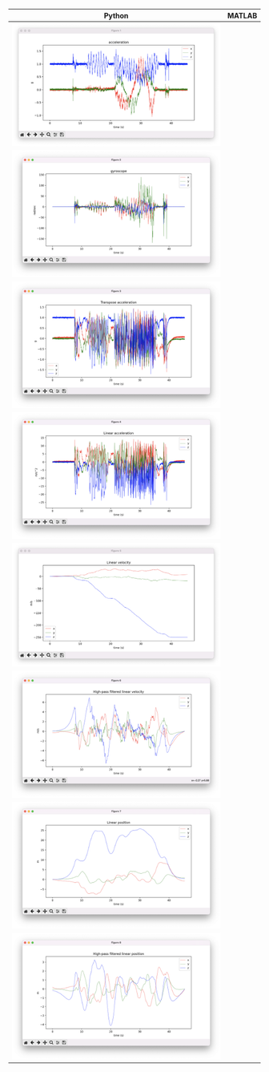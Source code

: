 | Python                               | MATLAB |
|--------------------------------------|--------|
| ![](screenshots/1_acceleration.png)  |        |
| ![](screenshots/2_gyroscope.png)     |        |
| ![](screenshots/3_transpose_acc.png) |        |
| ![](screenshots/4_linear_acc.png)    |        |
| ![](screenshots/5_linear_vel.png)    |        |
| ![](screenshots/6_linear_vel_hp.png) |        |
| ![](screenshots/7_linear_pos.png)    |        |
| ![](screenshots/8_linear_pos_hp.png) |        |

